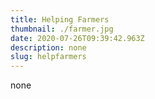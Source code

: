 ```yaml
---
title: Helping Farmers
thumbnail: ./farmer.jpg
date: 2020-07-26T09:39:42.963Z
description: none
slug: helpfarmers
---
```


none
